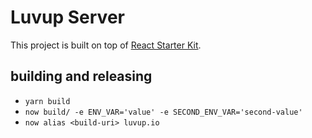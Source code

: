 # Luvup Server

This project is built on top of [React Starter Kit](https://www.reactstarterkit.com).

## building and releasing

- `yarn build`
- `now build/ -e ENV_VAR='value' -e SECOND_ENV_VAR='second-value'`
- `now alias <build-uri> luvup.io`
